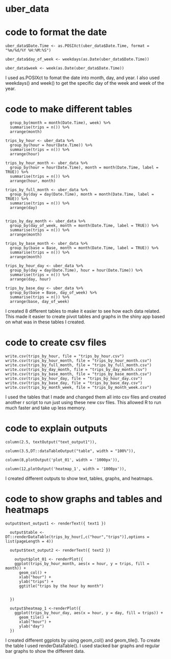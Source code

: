 # uber_data

# code to format the date

```
uber_data$Date.Time <- as.POSIXct(uber_data$Date.Time, format = "%m/%d/%Y %H:%M:%S")

uber_data$day_of_week <- weekdays(as.Date(uber_data$Date.Time))
  
uber_data$week <- week(as.Date(uber_data$Date.Time))
```

I used as.POSIXct to fomat the date into month, day, and year. 
I also used weekdays() and week() to get the specific day of the week and week of the year.

# code to make different tables

```trips_by_month_week <- uber_data %>%
  group_by(month = month(Date.Time), week) %>%
  summarise(trips = n()) %>%
  arrange(month)

trips_by_hour <- uber_data %>%
  group_by(hour = hour(Date.Time)) %>%
  summarise(trips = n()) %>%
  arrange(hour)

trips_by_hour_month <- uber_data %>%
  group_by(hour = hour(Date.Time), month = month(Date.Time, label = TRUE)) %>%
  summarise(trips = n()) %>%
  arrange(hour, month)

trips_by_full_month <- uber_data %>%
  group_by(day = day(Date.Time), month = month(Date.Time, label = TRUE)) %>%
  summarise(trips = n()) %>%
  arrange(day)


trips_by_day_month <- uber_data %>%
  group_by(day_of_week, month = month(Date.Time, label = TRUE)) %>%
  summarise(trips = n()) %>%
  arrange(month)

trips_by_base_month <- uber_data %>%
  group_by(base = Base, month = month(Date.Time, label = TRUE)) %>%
  summarise(trips = n()) %>%
  arrange(month)

trips_by_hour_day <- uber_data %>%
  group_by(day = day(Date.Time), hour = hour(Date.Time)) %>%
  summarise(trips = n()) %>%
  arrange(day, hour)

trips_by_base_day <- uber_data %>%
  group_by(base = Base, day_of_week) %>%
  summarise(trips = n()) %>%
  arrange(base, day_of_week)
  ```
  I created 8 different tables to make it easier to see how each data related. This made it easier to create pivot tables and graphs in the shiny app based on what was in these tables I created.
  
  # code to create csv files 
  
  ```
  write.csv(trips_by_hour, file = "trips_by_hour.csv")
write.csv(trips_by_hour_month, file = "trips_by_hour_month.csv")
write.csv(trips_by_full_month, file = "trips_by_full_month.csv")
write.csv(trips_by_day_month, file = "trips_by_day_month.csv") 
write.csv(trips_by_base_month, file = "trips_by_base_month.csv")
write.csv(trips_by_hour_day, file = "trips_by_hour_day.csv")
write.csv(trips_by_base_day, file = "trips_by_base_day.csv")
write.csv(trips_by_month_week, file = "trips_by_month_week.csv")
```
I used the tables that I made and changed them all into csv files and created another r script to run just using these new csv files. This allowed R to run much faster and take up less memory. 

# code to explain outputs
```
column(2.5, textOutput("text_output1")),

column(3.5,DT::dataTableOutput("table", width = "100%")),

column(8,plotOutput('plot_01', width = '1000px')),

column(12,plotOutput('heatmap_1', width = '1000px')),
```

I created different outputs to show text, tables, graphs, and heatmaps.

# code to show graphs and tables and heatmaps

```
output$text_output1 <- renderText({ text1 })
  
  output$table <- DT::renderDataTable(trips_by_hour[,c("hour","trips")],options = list(pageLength = 4))
  
  output$text_output2 <- renderText({ text2 })
  
    output$plot_01 <- renderPlot({
    ggplot(trips_by_hour_month, aes(x = hour, y = trips, fill = month)) +
      geom_col() +
      xlab("hour") +
      ylab("trips") +
      ggtitle("trips by the hour by month")
    
    
  })
  
  output$heatmap_1 <-renderPlot({
    ggplot(trips_by_hour_day, aes(x = hour, y = day, fill = trips)) +
      geom_tile() + 
      xlab("hour") + 
      ylab("day")  
  })
```

I created different ggplots by using geom_col() and geom_tile(). To create the table I used renderDataTable().  I used stacked bar graphs and regular bar graphs to show the different data. 



